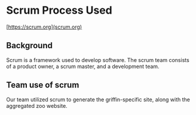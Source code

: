 # Scrum Process Used
[https://scrum.org](scrum.org)

## Background
Scrum is a framework used to develop software. The scrum team consists of a product owner, a scrum master, and a development team.

## Team use of scrum
Our team utilized scrum to generate the griffin-specific site, along with the aggregated zoo website.
